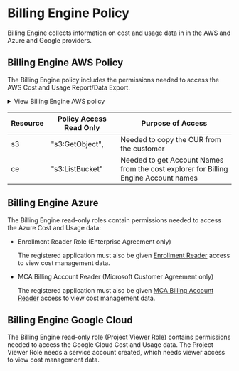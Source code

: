 # Billing Engine Policy 

Billing Engine collects information on cost and usage data in in the AWS and Azure and Google providers.

## Billing Engine AWS Policy 

The Billing Engine policy includes the permissions needed to access the AWS Cost and Usage Report/Data Export.

 <details>
   <summary markdown="span">View Billing Engine AWS policy</summary>

   <pre><code>

  ```json  
     {
  "Statement": [
    {
      "Action": [
        "s3:GetObject",
        "s3:ListBucket"
      ],
      "Effect": "Allow",
      "Resource": [
        {
          "Fn::Sub": "arn:${AWS::Partition}:s3:::${BEBucket}/${BEPrefix}/*"
        },
        {
          "Fn::Sub": "arn:${AWS::Partition}:s3:::${BEBucket}"
        }
      ],
      "Sid": "BillingEngineReadCUR"
    },
    {
      "Action": [
        "ce:GetDimensionValues"
      ],
      "Effect": "Allow",
      "Resource": "*",
      "Sid": "BillingEngineAccountNames"
    }
  ],
  "Version": "2012-10-17"
}
```    

</code></pre>

 </details>


| Resource  | Policy Access Read Only | Purpose of Access                                                                   |
|-----------|-------------------------|-------------------------------------------------------------------------------------|
| s3        | "s3:GetObject",         | Needed to copy the CUR from the customer                                            |
| ce        | "s3:ListBucket"         | Needed to get Account Names from the cost explorer for Billing Engine Account names |


## Billing Engine Azure 

The Billing Engine read-only roles contain permissions needed to access the Azure Cost and Usage data:

* Enrollment Reader Role (Enterprise Agreement only)

   The registered application must also be given [Enrollment Reader](https://learn.microsoft.com/en-us/azure/cost-management-billing/manage/assign-roles-azure-service-principals#permissions-that-can-be-assigned-to-the-spn) access to view cost management data.

* MCA Billing Account Reader (Microsoft Customer Agreement only)

   The registered application must also be given [MCA Billing Account Reader](https://learn.microsoft.com/en-us/azure/cost-management-billing/manage/understand-mca-roles) access to view cost management data. 


## Billing Engine Google Cloud

The Billing Engine read-only role (Project Viewer Role) contains permissions needed to access the Google Cloud Cost and Usage data. The Project Viewer Role needs a service account created, which needs viewer access to view cost management data. 
